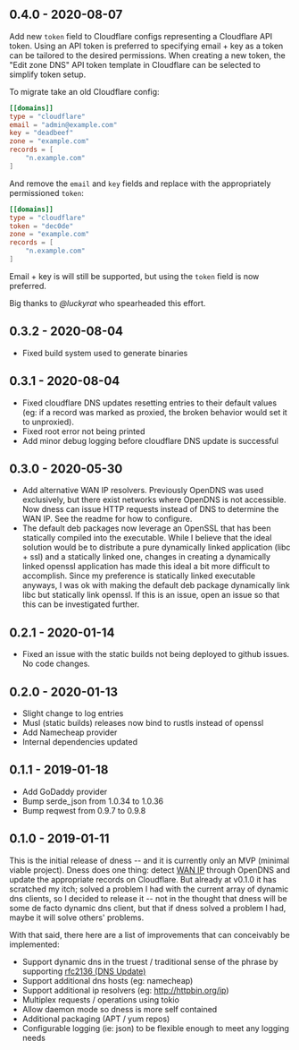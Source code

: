 ## 0.4.0 - 2020-08-07

Add new `token` field to Cloudflare configs representing a Cloudflare API token. Using an API token is preferred to specifying email + key as a token can be tailored to the desired permissions. When creating a new token, the "Edit zone DNS" API token template in Cloudflare can be selected to simplify token setup.

To migrate take an old Cloudflare config:

```toml
[[domains]]
type = "cloudflare"
email = "admin@example.com"
key = "deadbeef"
zone = "example.com"
records = [
    "n.example.com"
]
```

And remove the `email` and `key` fields and replace with the appropriately permissioned `token`:

```toml
[[domains]]
type = "cloudflare"
token = "dec0de"
zone = "example.com"
records = [
    "n.example.com"
]
```

Email + key is will still be supported, but using the `token` field is now preferred.

Big thanks to *@luckyrat* who spearheaded this effort.

## 0.3.2 - 2020-08-04

- Fixed build system used to generate binaries

## 0.3.1 - 2020-08-04

- Fixed cloudflare DNS updates resetting entries to their default values (eg: if a record was marked as proxied, the broken behavior would set it to unproxied).
- Fixed root error not being printed
- Add minor debug logging before cloudflare DNS update is successful

## 0.3.0 - 2020-05-30

- Add alternative WAN IP resolvers. Previously OpenDNS was used exclusively, but there exist networks where OpenDNS is not accessible. Now dness can issue HTTP requests instead of DNS to determine the WAN IP. See the readme for how to configure.
- The default deb packages now leverage an OpenSSL that has been statically compiled into the executable. While I believe that the ideal solution would be to distribute a pure dynamically linked application (libc + ssl) and a statically linked one, changes in creating a dynamically linked openssl application has made this ideal a bit more difficult to accomplish. Since my preference is statically linked executable anyways, I was ok with making the default deb package dynamically link libc but statically link openssl. If this is an issue, open an issue so that this can be investigated further.

## 0.2.1 - 2020-01-14

- Fixed an issue with the static builds not being deployed to github issues. No code changes.

## 0.2.0 - 2020-01-13

- Slight change to log entries
- Musl (static builds) releases now bind to rustls instead of openssl
- Add Namecheap provider
- Internal dependencies updated

## 0.1.1 - 2019-01-18

- Add GoDaddy provider
- Bump serde_json from 1.0.34 to 1.0.36
- Bump reqwest from 0.9.7 to 0.9.8

## 0.1.0 - 2019-01-11

This is the initial release of dness -- and it is currently only an MVP (minimal viable project). Dness does one thing: detect [WAN IP](https://en.wikipedia.org/wiki/Wide_area_network) through OpenDNS and update the appropriate records on Cloudflare. But already at v0.1.0 it has scratched my itch; solved a problem I had with the current array of dynamic dns clients, so I decided to release it -- not in the thought that dness will be some de facto dynamic dns client, but that if dness solved a problem I had, maybe it will solve others' problems.

With that said, there here are a list of improvements that can conceivably be implemented:

- Support dynamic dns in the truest / traditional sense of the phrase by supporting [rfc2136 (DNS Update)](https://tools.ietf.org/html/rfc2136)
- Support additional dns hosts (eg: namecheap)
- Support additional ip resolvers (eg: http://httpbin.org/ip)
- Multiplex requests / operations using tokio
- Allow daemon mode so dness is more self contained
- Additional packaging (APT / yum repos)
- Configurable logging (ie: json) to be flexible enough to meet any logging needs
